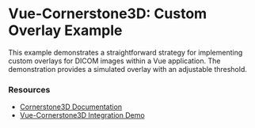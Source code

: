 # Vue-Cornerstone3D: Custom Overlay Example

This example demonstrates a straightforward strategy for implementing custom overlays for DICOM images within a Vue application. The demonstration provides a simulated overlay with an adjustable threshold.

### Resources

- [Cornerstone3D Documentation](https://www.cornerstonejs.org/)
- [Vue-Cornerstone3D Integration Demo](https://vue-cornerstone-demo.vercel.app/)
